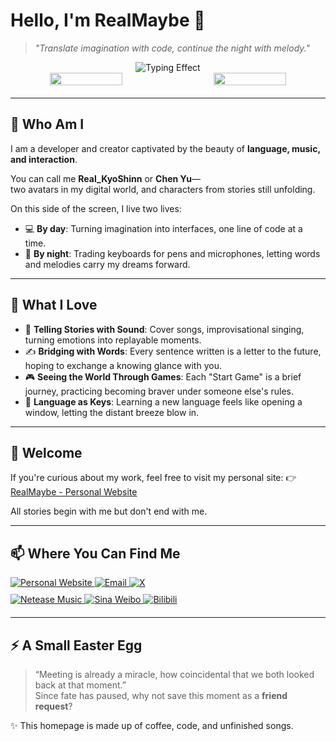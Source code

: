 # Hello, I'm RealMaybe 🌌

> _"Translate imagination with code, continue the night with melody."_

<div style="text-align: center;">
    <!-- 动态打字效果 -->
    <img src="https://readme-typing-svg.demolab.com?
        font=Fira+Code&
        size=24&
        pause=1000&
        color=5D3FD3&
        center=true&
        vCenter=true&
        width=500&
        lines=Developer+%7C+Creator;Write+code+%26+stories;Build+interfaces+by+day%2C+write+poetry+by+night;Tell+stories+with+sound
    " alt="Typing Effect" />
    <br/>
    <!-- GitHub Stats -->
    <div style="
        display: flex;
        justify-content: space-between;
        align-items: start;
        margin-bottom: 20px;"
    >
        <img src="https://github-readme-stats.vercel.app/api/top-langs/?
            username=RealMaybe&
            layout=compact&
            theme=radical&
            hide_border=true
        " width="48%" />
        <img src="https://github-readme-stats.vercel.app/api?username=RealMaybe&
            show_icons=true&
            theme=radical&
            hide_border=true&
            include_all_commits=true
        " width="48%" />
    </div>
</div>

---

## 🧩 Who Am I

I am a developer and creator captivated by the beauty of **language, music, and interaction**.

You can call me **Real_KyoShinn** or **Chen Yu**—  
two avatars in my digital world, and characters from stories still unfolding.

On this side of the screen, I live two lives:

- 💻 **By day**: Turning imagination into interfaces, one line of code at a time.
- 🌙 **By night**: Trading keyboards for pens and microphones, letting words and melodies carry my dreams forward.

---

## 🎨 What I Love

- 🎵 **Telling Stories with Sound**: Cover songs, improvisational singing, turning emotions into replayable moments.
- ✍️ **Bridging with Words**: Every sentence written is a letter to the future, hoping to exchange a knowing glance with you.
- 🎮 **Seeing the World Through Games**: Each "Start Game" is a brief journey, practicing becoming braver under someone else's rules.
- 🔐 **Language as Keys**: Learning a new language feels like opening a window, letting the distant breeze blow in.

---

## 🤝 Welcome

If you're curious about my work, feel free to visit my personal site: 👉 [RealMaybe - Personal Website](https://www.realmaybe.space/index)

All stories begin with me but don't end with me.

---

## 📫 Where You Can Find Me

<div style="margin-bottom: 20px;">
    <!-- 第一行：个人网站、邮箱、Twitter -->
    <div style="margin-bottom: 10px;">
        <a href="https://realmaybe.space" target="_blank">
            <img src="https://img.shields.io/badge/Personal Website-4285F4?
                style=for-the-badge&
                logo=google-chrome&
                logoColor=white
            " alt="Personal Website" />
        </a>
        <a href="mailto:realmaybe0429@qq.com" target="_blank">
            <img src="https://img.shields.io/badge/Email-D14836?
                style=for-the-badge&
                logo=gmail&
                logoColor=white
            " alt="Email" />
        </a>
        <a href="https://x.com/RealMaybe0429" target="_blank">
            <img src="https://img.shields.io/badge/X-black?
                style=for-the-badge&
                logo=X&
                logoColor=white
            " alt="X" />
        </a>
    </div>
    <!-- 第二行：网易云音乐、微博、Bilibili -->
    <div>
        <a href="https://music.163.com/#/artist?id=34235427" target="_blank">
            <img src="https://img.shields.io/badge/Netease%20Music-FF0000?
                style=for-the-badge&
                logo=netease-music&
                logoColor=white
            " alt="Netease Music" />
        </a>
        <a href="https://weibo.com/u/5678690912" target="_blank">
            <img src="https://img.shields.io/badge/Sina%20Weibo-E6162D?
                style=for-the-badge&
                logo=sina-weibo&
                logoColor=white
            " alt="Sina Weibo" />
        </a>
        <a href="https://space.bilibili.com/175020735" target="_blank">
            <img src="https://img.shields.io/badge/Bilibili-00A1D6?
                style=for-the-badge&
                logo=bilibili&
                logoColor=white
            " alt="Bilibili" />
        </a>
    </div>
</div>

---

## ⚡ A Small Easter Egg

> “Meeting is already a miracle, how coincidental that we both looked back at that moment.”  
> Since fate has paused, why not save this moment as a **friend request**?

✨ This homepage is made up of coffee, code, and unfinished songs.
